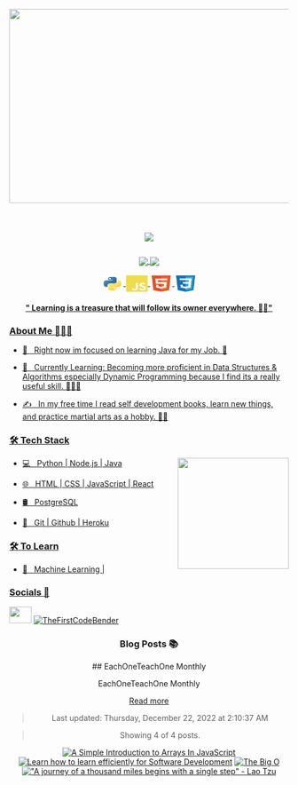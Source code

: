 <p align="center">
  <img width="600" height="350" src="https://github.com/PrinceNwaonicha/PrinceNwaonicha/blob/main/images/Coding.gif">
</p>
<h1 align="center">
    <img src="https://readme-typing-svg.herokuapp.com/?lines=Hello,+There!+🤙🏾;This+is+P.C....;Nice+to+meet+you!&center=true&size=30">
  
</h1>
<div align ="center">
  <a href="https://github.com/TheFirstCodeBender">
  <img height="180em"  align="center" src="https://github-readme-stats.vercel.app/api?username=TheFirstCodeBender&show_icons=true&hide_border=true&&count_private=true&include_all_commits=true&bg_color=90,00DBDE,FC00FF" />
  <img img height="180em"  align="center" src="https://github-readme-stats.vercel.app/api/top-langs/?username=TheFirstCodeBender&layout=compact&bg_color=90,00DBDE,FC00FF" />   

  

  <div style="display: inline_block"><br>
  <img align="center" alt="Python" height="30" width="40" src="https://raw.githubusercontent.com/devicons/devicon/master/icons/python/python-original.svg"> 
  <img align="center" alt="Rafa-Js" height="30" width="40" src="https://raw.githubusercontent.com/devicons/devicon/master/icons/javascript/javascript-plain.svg">
  <img align="center" alt="HTML" height="30" width="40" src="https://raw.githubusercontent.com/devicons/devicon/master/icons/html5/html5-original.svg">
  <img align="center" alt="CSS" height="30" width="40" src="https://raw.githubusercontent.com/devicons/devicon/master/icons/css3/css3-original.svg">
    

 
#### " Learning is a treasure that will follow its owner everywhere. 🐱‍🏍"
</div>
   <div align="left">
 <h3>About Me 🧑🏾‍💻  </h3>

- 🤔 &nbsp; Right now im focused on learning Java for my Job. 🎯

- 🌱 &nbsp; Currently Learning: Becoming more proficient in Data Structures & Algorithms especially Dynamic Programming because I find its a really useful skill. 👨🏾‍💻

- ✍️ &nbsp; In my free time I read self development books, learn new things, and practice martial arts as a hobby. 🥋🥊

<h3>🛠 Tech Stack</h3><img align="right" width="200" height="200" src="https://github.com/TheFirstCodeBender/TheFirstCodeBender/blob/main/images/OctoMan.gif">

- 💻 &nbsp; Python | Node.js | Java

- 🌐 &nbsp; HTML | CSS | JavaScript | React

- 🛢 &nbsp; PostgreSQL

- 🔧 &nbsp; Git | Github | Heroku

  
<h3>🛠 To Learn</h3>

- 🔧 &nbsp; Machine Learning |
    </div>

<h3 align="left">Socials 📣</h3>
<p align="left">
<a href="https://www.linkedin.com/in/princenwaonicha/" target="blank"><img src="https://cdn.jsdelivr.net/gh/devicons/devicon/icons/linkedin/linkedin-original.svg"  height="30" width="40"/></a>
<a href="https://leetcode.com/TheFirstCodeBender/" target="blank"><img src="https://raw.githubusercontent.com/rahuldkjain/github-profile-readme-generator/master/src/images/icons/Social/leet-code.svg" alt="TheFirstCodeBender" height="30" width="40" /></a>
</p>
<h3 align="center">Blog Posts 📚</h3>
<!-- blog-post-list:start -->
## EachOneTeachOne Monthly

EachOneTeachOne Monthly

[Read more](https://eachoneteachone.hashnode.dev)
> Last updated: Thursday, December 22, 2022 at 2:10:37 AM

> Showing 4 of 4 posts.

[![A Simple Introduction to Arrays In JavaScript](https://raw.githubusercontent.com/TheFirstCodeBender/TheFirstCodeBender/main/blog-post-list-output/EachOneTeachOne_Monthly/A_Simple_Introduction_to_Arrays_In_JavaScript.svg)](https://eachoneteachone.hashnode.dev/a-simple-introduction-to-arrays-in-javascript)
[![Learn how to learn efficiently for Software Development](https://raw.githubusercontent.com/TheFirstCodeBender/TheFirstCodeBender/main/blog-post-list-output/EachOneTeachOne_Monthly/Learn_how_to_learn_efficiently_for_Software_Development.svg)](https://eachoneteachone.hashnode.dev/learning-how-to-learn-is-one-of-the-most-valuable-skills-and-3-ways-to-learn-more-effectively)
[![The Big O](https://raw.githubusercontent.com/TheFirstCodeBender/TheFirstCodeBender/main/blog-post-list-output/EachOneTeachOne_Monthly/The_Big_O.svg)](https://eachoneteachone.hashnode.dev/dsa-series-the-big-o)
[!["A journey of a thousand miles begins with a single step" - Lao Tzu](https://raw.githubusercontent.com/TheFirstCodeBender/TheFirstCodeBender/main/blog-post-list-output/EachOneTeachOne_Monthly/_A_journey_of_a_thousand_miles_begins_with_a_single_step__-_Lao_Tzu.svg)](https://eachoneteachone.hashnode.dev/a-journey-of-a-thousand-miles-begins-with-a-single-step-lao-tzu)


<!-- blog-post-list:end -->



